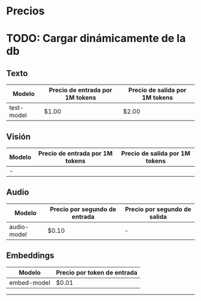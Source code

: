 # Precios


# TODO: Cargar dinámicamente de la db


## Texto

| Modelo | Precio de entrada por 1M tokens | Precio de salida por 1M tokens |
|--------|---------------------------------|--------------------------------|
| test-model | $1.00 | $2.00 |

## Visión

| Modelo | Precio de entrada por 1M tokens | Precio de salida por 1M tokens |
|--------|---------------------------------|--------------------------------|
| - | | |

## Audio

| Modelo | Precio por segundo de entrada | Precio por segundo de salida |
|--------|-------------------------------|------------------------------|
| audio-model | $0.10 | - |

## Embeddings

| Modelo | Precio por token de entrada |
|--------|-----------------------------|
| embed-model | $0.01 |

---